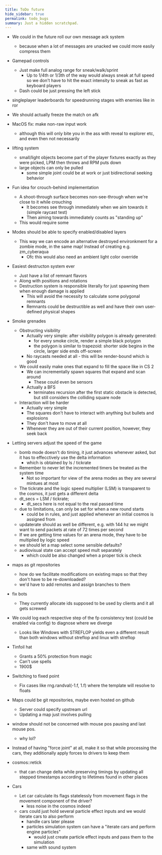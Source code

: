 ```yaml
---
title: ToDo future
hide_sidebar: true
permalink: todo_bugs
summary: Just a hidden scratchpad.
---
```


- We could in the future roll our own message ack system
	- because when a lot of messages are unacked we could more easily compress them

- Gamepad controls
	- Just make full analog range for sneak/walk/sprint
		- Up to 1/4th or 1/3th of the way would always sneak at full speed so we don't have to hit the exact intensity to sneak as fast as keyboard players
	- Dash could be just pressing the left stick

- singleplayer leaderboards for speedrunning stages with enemies like in ror

- We should actually freeze the match on afk

- MacOS fix: make non-raw input work
	- although this will only bite you in the ass with reveal to explorer etc, and even then not necessarily

- lifting system
	- small/light objects become part of the player fixtures exactly as they were picked, LPM then throws and RPM puts down
	- large objects can only be pulled
		- some simple joint could be at work or just bidirectional seeking behavior

- Fun idea for crouch-behind implementation
	- A shoot-through surface becomes non-see-through when we're close to it while crouching
		- It becomes see through immediately when we aim towards it (simple raycast test)
		- Then aiming towards immediately counts as "standing up"
	- This would require some 

- Modes should be able to specify enabled/disabled layers
	- This way we can encode an alternative destroyed environkment for a zombie mode, in the same map! Instead of creating e.g. zm_cyberaqua
		- Ofc this would also need an ambient light color override

- Easiest destructon system ever
	- Just have a list of remnant flavors
	- Along with positions and rotations
	- Destruction system is responsible literally for just spawning them when enough damage is applied
		- This will avoid the necessity to calculate some polygonal remnants
		- Remnants could be destructible as well and have their own user-defined physical shapes

- Smoke grenades
	- Obstructing visibility
		- Actually very simple: after visibility polygon is already generated:
			- for every smoke circle, render a simple black polygon 
			- the polygon is similar to trapezoid: shorter side begins in the circle, larger side ends off-screen
		- No raycasts needed at all - this will be render-bound which is good
	- We could easily make ones that expand to fill the space like in CS 2
		- We can incrementally spawn squares that expand and scan around
			- These could even be sensors
		- Actually a BFS
			- terminates recursion after the first static obstacle is detected, but still considers the colliding square node
	- Interaction will be harder
		- Actually very simple
		- The squares don't have to interact with anything but bullets and explosions
		- They don't have to move at all
		- Whenever they are out of their current position, however, they seek back

- Letting servers adjust the speed of the game
	- bomb mode doesn't do timing, it just advances whenever asked, but it has to effecctively use the delta information
		- which is obtained by ls / tickrate
	- Remember to never let the incremented timers be treated as the system time
		- Not so important for view of the arena modes as they are several mintues at most
	- The tickrate and the logic speed multiplier (LSM) is transparent to the cosmos, it just gets a different delta
	- dt_secs = LSM / tickrate;
		- dt_secs here is not equal to the real passed time
	- due to limitations, can only be set for when a new round starts
		- could be in rules, and just applied whenever an initial cosmos is assigned from
	- updaterate should as well be different, e.g. with 144 hz we might want to send packets at rate of 72 times per second
	- If we are getting time values for an arena mode, they have to be multiplied by logic speed
	- we should let a map select some sensible defaults?
	- audiovisual state can accept speed mult separately
		- which could be also changed when a proper tick is check

- maps as git repositories
	- how do we facilitate modifications on existing maps so that they don't have to be re-downloaded?
	- we'd have to add remotes and assign branches to them

- fix bots 
	- They currently allocate ids supposed to be used by clients and it all gets screwed

- We could log each respective step of the fp consistency test (could be enabled via config) to diagnose where we diverge
	- Looks like Windows with STREFLOP yields even a different result than both windows without streflop and linux with streflop

- Tinfoil hat
	- Grants a 50% protection from magic
	- Can't use spells
	- 1900$

- Switching to fixed point
	- Fix cases like rng.randval(-1.f, 1.f) where the template will resolve to floats

- Maps could be git repositories, maybe even hosted on github
	- Server could specify upstream url
	- Updating a map just involves pulling

- window should not be concerned with mouse pos pausing and last mouse pos.
	- why lol?

- Instead of having "force joint" at all, make it so that while processing the cars, they additionally apply forces to drivers to keep them

- cosmos::retick 
	- that can change delta while preserving timings by updating all stepped timestamps according to lifetimes found in other places

- Cars
	- Let car calculate its flags statelessly from movement flags in the movement component of the driver?
		- less noise in the cosmos indeed
	- cars could just hold several particle effect inputs and we would iterate cars to also perform
		- handle cars later please
		- particles simulation system can have a "iterate cars and perform engine particles"
			- would just create particle effect inputs and pass them to the simulation
		- same with sound system

